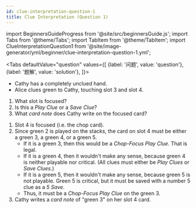 ```yaml
---
id: clue-interpretation-question-1
title: Clue Interpretation (Question 1)
---
```


import BeginnersGuideProgress from '@site/src/beginnersGuide.js';
import Tabs from '@theme/Tabs';
import TabItem from '@theme/TabItem';
import ClueInterpretationQuestion1 from '@site/image-generator/yml/beginner/clue-interpretation-question-1.yml';

<BeginnersGuideProgress id="clue-interpretation-question-1" />

<!-- lint disable no-undefined-references -->

<Tabs
  defaultValue="question"
  values={[
    {label: '问题', value: 'question'},
    {label: '题解', value: 'solution'},
  ]}>
<TabItem value="question">

- Cathy has a completely unclued hand.
- Alice clues green to Cathy, touching slot 3 and slot 4.

1. What slot is focused?
1. Is this a *Play Clue* or a *Save Clue*?
1. What *card note* does Cathy write on the focused card?

</TabItem>
<TabItem value="solution">

1. Slot 4 is focused (i.e. the chop card).
1. Since green 2 is played on the stacks, the card on slot 4 must be either a green 3, a green 4, or a green 5.
    - If it is a green 3, then this would be a *Chop-Focus Play Clue*. That is legal.
    - If it is a green 4, then it wouldn't make any sense, because green 4 is neither playable nor critical. (All clues must either be *Play Clues* or *Save Clues*.)
    - If it is a green 5, then it wouldn't make any sense, because green 5 is not playable. Green 5 is critical, but it must be saved with a number 5 clue as a *5 Save*.
    - Thus, it must be a *Chop-Focus Play Clue* on the green 3.
1. Cathy writes a *card note* of "green 3" on her slot 4 card.

</TabItem>
</Tabs>

<ClueInterpretationQuestion1 />

